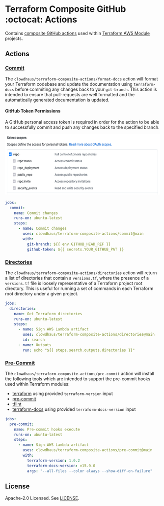 # Terraform Composite GitHub :octocat: Actions

Contains [composite GitHub actions](https://docs.github.com/en/actions/creating-actions/creating-a-composite-action) used within [Terraform AWS Module](https://github.com/terraform-aws-modules) projects.

## Actions

### [Commit](./commit)

The `clowdhaus/terraform-composite-actions/format-docs` action will format your Terraform codebase and update the documentation using `terraform-docs` before commiting any changes back to your `git-branch`. This action is intended to ensure that pull-requests are well formatted and the automatically generated documentation is updated.

#### GitHub Token Permissions

A GitHub personal access token is required in order for the action to be able to successfully commit and push any changes back to the specified branch.

<p align="center">
  <img src=".github/images/pat.png " alt="Directories" height="196px">
</p>

```yml
jobs:
  commit:
    name: Commit changes
    runs-on: ubuntu-latest
    steps:
      - name: Commit changes
        uses: clowdhaus/terraform-composite-actions/commit@main
        with:
          git-branch: ${{ env.GITHUB_HEAD_REF }}
          github-token: ${{ secrets.YOUR_GITHUB_PAT }}
```

### [Directories](./directories)

The `clowdhaus/terraform-composite-actions/directories` action will return a list of directories that contain a `versions.tf`, where the presence of a `versions.tf` file is loosely representative of a Terraform project root directory. This is useful for running a set of commands in each Terraform root directory under a given project.

```yml
jobs:
  directories:
    name: Get Terraform directories
    runs-on: ubuntu-latest
    steps:
      - name: Sign AWS Lambda artifact
        uses: clowdhaus/terraform-composite-actions/directories@main
        id: search
      - name: Outputs
        run: echo "${{ steps.search.outputs.directories }}"
```

### [Pre-Commit](./pre-commit)

The `clowdhaus/terraform-composite-actions/pre-commit` action will install the following tools which are intended to support the pre-commit hooks used within Terraform modules:

- [terraform](https://github.com/hashicorp/terraform) using provided `terraform-version` input
- [pre-commit](https://github.com/pre-commit/pre-commit)
- [tflint](https://github.com/terraform-linters/tflint)
- [terraform-docs](https://github.com/terraform-docs/terraform-docs) using provided `terraform-docs-version` input

```yml
jobs:
  pre-commit:
    name: Pre-commit hooks execute
    runs-on: ubuntu-latest
    steps:
      - name: Sign AWS Lambda artifact
        uses: clowdhaus/terraform-composite-actions/pre-commit@main
        with:
          terraform-version: 1.0.2
          terraform-docs-version: v15.0.0
          args: "--all-files --color always --show-diff-on-failure"
```

## License

Apache-2.0 Licensed. See [LICENSE](LICENSE).
